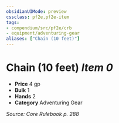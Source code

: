 ```yaml
---
obsidianUIMode: preview
cssclass: pf2e,pf2e-item
tags:
- compendium/src/pf2e/crb
- equipment/adventuring-gear
aliases: ["Chain (10 feet)"]
---
```

# Chain (10 feet) *Item 0*  

- **Price** 4 gp
- **Bulk** 1
- **Hands** 2
- **Category** Adventuring Gear



*Source: Core Rulebook p. 288*